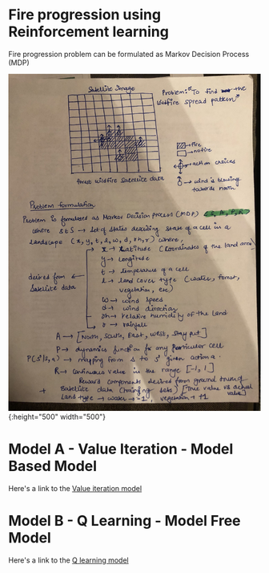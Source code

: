# Fire progression using Reinforcement learning

Fire progression problem can be formulated as Markov Decision Process (MDP)

![MDP Problem Fomulation](/fire_spread/images/mdp_problem_formulation.jpg){:height="500" width="500"}


# Model A - Value Iteration - Model Based Model
Here's a link to the [Value iteration model](/fire_spread/modelA/Value_iteration_fire_spread_pattern_v1.0.ipynb)


# Model B - Q Learning - Model Free Model
Here's a link to the [Q learning model](/fire_spread/modelB/Q_learning_fire_spread_pattern_v1.0.ipynb)



